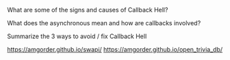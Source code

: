 What are some of the signs and causes of Callback Hell?

What does the asynchronous mean and how are callbacks involved?

Summarize the 3 ways to avoid / fix Callback Hell





https://amgorder.github.io/swapi/
https://amgorder.github.io/open_trivia_db/